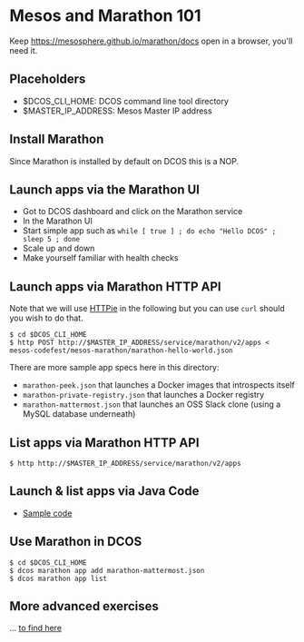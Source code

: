 # Mesos and Marathon 101
Keep https://mesosphere.github.io/marathon/docs open in a browser, you'll need it.

## Placeholders
- $DCOS_CLI_HOME: DCOS command line tool directory
- $MASTER_IP_ADDRESS: Mesos Master IP address

## Install Marathon

Since Marathon is installed by default on DCOS this is a NOP.

## Launch apps via the Marathon UI

- Got to DCOS dashboard and click on the Marathon service
- In the Marathon UI
 - Start simple app such as `while [ true ] ; do echo "Hello DCOS" ; sleep 5 ; done`
 - Scale up and down
 - Make yourself familiar with health checks

## Launch apps via Marathon HTTP API

Note that we will use [HTTPie](http://httpie.org) in the following but you can use `curl` should you wish to do that.

    $ cd $DCOS_CLI_HOME
    $ http POST http://$MASTER_IP_ADDRESS/service/marathon/v2/apps < mesos-codefest/mesos-marathon/marathon-hello-world.json

There are more sample app specs here in this directory:

- `marathon-peek.json` that launches a Docker images that introspects itself
- `marathon-private-registry.json` that launches a Docker registry
- `marathon-mattermost.json` that launches an OSS Slack clone (using a MySQL database underneath)

## List apps via Marathon HTTP API

    $ http http://$MASTER_IP_ADDRESS/service/marathon/v2/apps
    
## Launch & list apps via Java Code
- [Sample code](https://github.com/adersberger/cloudcomputing/blob/master/06-cluster-scheduling/uebung/loesung/src/main/java/edu/qaware/cc/marathon/MarathonController.java)

## Use Marathon in DCOS

    $ cd $DCOS_CLI_HOME
    $ dcos marathon app add marathon-mattermost.json
    $ dcos marathon app list
    
## More advanced exercises
... [to find here](/advanced)
